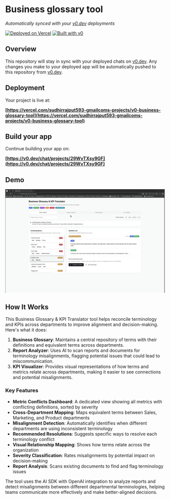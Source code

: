 # Business glossary tool

*Automatically synced with your [v0.dev](https://v0.dev) deployments*

[![Deployed on Vercel](https://img.shields.io/badge/Deployed%20on-Vercel-black?style=for-the-badge&logo=vercel)](https://vercel.com/sudhirrajput593-gmailcoms-projects/v0-business-glossary-tool)
[![Built with v0](https://img.shields.io/badge/Built%20with-v0.dev-black?style=for-the-badge)](https://v0.dev/chat/projects/29WvTXsy9GF)

## Overview

This repository will stay in sync with your deployed chats on [v0.dev](https://v0.dev).
Any changes you make to your deployed app will be automatically pushed to this repository from [v0.dev](https://v0.dev).

## Deployment

Your project is live at:

**[https://vercel.com/sudhirrajput593-gmailcoms-projects/v0-business-glossary-tool](https://vercel.com/sudhirrajput593-gmailcoms-projects/v0-business-glossary-tool)**

## Build your app

Continue building your app on:

**[https://v0.dev/chat/projects/29WvTXsy9GF](https://v0.dev/chat/projects/29WvTXsy9GF)**

## Demo

![Demo](demo/demo.gif)

## How It Works


This Business Glossary & KPI Translator tool helps reconcile terminology and KPIs across departments to improve alignment and decision-making. Here's what it does:

1. **Business Glossary**: Maintains a central repository of terms with their definitions and equivalent terms across departments.
2. **Report Analyzer**: Uses AI to scan reports and documents for terminology misalignments, flagging potential issues that could lead to miscommunication.
3. **KPI Visualizer**: Provides visual representations of how terms and metrics relate across departments, making it easier to see connections and potential misalignments.


### Key Features

- **Metric Conflicts Dashboard**: A dedicated view showing all metrics with conflicting definitions, sorted by severity
- **Cross-Department Mapping**: Maps equivalent terms between Sales, Marketing, and Product departments
- **Misalignment Detection**: Automatically identifies when different departments are using inconsistent terminology
- **Recommended Resolutions**: Suggests specific ways to resolve each terminology conflict
- **Visual Relationship Mapping**: Shows how terms relate across the organization
- **Severity Classification**: Rates misalignments by potential impact on decision-making
- **Report Analysis**: Scans existing documents to find and flag terminology issues


The tool uses the AI SDK with OpenAI integration to analyze reports and detect misalignments between different departmental terminologies, helping teams communicate more effectively and make better-aligned decisions.
